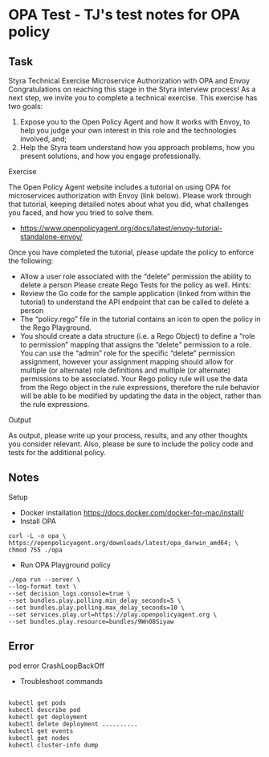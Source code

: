 # OPA Test - TJ's test notes for OPA policy

## Task

 Styra Technical Exercise
Microservice Authorization with OPA and Envoy
Congratulations on reaching this stage in the Styra interview process! As a next step, we invite you to complete a technical exercise. This exercise has two goals:
1. Expose you to the Open Policy Agent and how it works with Envoy, to help you judge your own interest in this role and the technologies involved, and;
2. Help the Styra team understand how you approach problems, how you present solutions, and how you engage professionally.

Exercise

The Open Policy Agent website includes a tutorial on using OPA for microservices authorization with Envoy (link below). Please work through that tutorial, keeping detailed notes about what you did, what challenges you faced, and how you tried to solve them.
* https://www.openpolicyagent.org/docs/latest/envoy-tutorial-standalone-envoy/ 

Once you have completed the tutorial, please update the policy to enforce the following:
* Allow a user role associated with the “delete” permission the ability to delete a person
Please create Rego Tests for the policy as well.
Hints:
* Review the Go code for the sample application (linked from within the tutorial) to
understand the API endpoint that can be called to delete a person
* The “policy.rego” file in the tutorial contains an icon   to open the policy in the Rego
Playground.
* You should create a data structure (i.e. a Rego Object) to define a “role to permission” mapping that assigns the “delete” permission to a role. You can use the “admin” role for the specific “delete” permission assignment, however your assignment mapping should allow for multiple (or alternate) role definitions and multiple (or alternate) permissions to be associated. Your Rego policy rule will use the data from the Rego object in the rule expressions, therefore the rule behavior will be able to be modified by updating the data in the object, rather than the rule expressions.
      
Output

As output, please write up your process, results, and any other thoughts you consider relevant. Also, please be sure to include the policy code and tests for the additional policy.

## Notes

Setup

* Docker installation
https://docs.docker.com/docker-for-mac/install/
* Install OPA 
```
curl -L -o opa \
https://openpolicyagent.org/downloads/latest/opa_darwin_amd64; \
chmod 755 ./opa
```
* Run OPA Playground policy
```
./opa run --server \
--log-format text \
--set decision_logs.console=true \
--set bundles.play.polling.min_delay_seconds=5 \
--set bundles.play.polling.max_delay_seconds=10 \
--set services.play.url=https://play.openpolicyagent.org \
--set bundles.play.resource=bundles/9WnO8Siyaw
```
## Error

pod error CrashLoopBackOff 


* Troubleshoot commands
```

kubectl get pods
kubectl describe pod 
kubectl get deployment
kubectl delete deployment ..........
kubectl get events
kubectl get nodes
kubectl cluster-info dump

```
``` 
